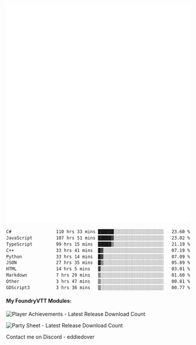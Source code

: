 
![](https://raw.githubusercontent.com/eddiedover/ghstats/master/generated/overview.svg)
![](https://raw.githubusercontent.com/eddiedover/ghstats/master/generated/languages.svg)

<!--START_SECTION:waka-->

```txt
C#                 110 hrs 33 mins ██████░░░░░░░░░░░░░░░░░░░   23.60 %
JavaScript         107 hrs 51 mins █████▓░░░░░░░░░░░░░░░░░░░   23.02 %
TypeScript         99 hrs 15 mins  █████▒░░░░░░░░░░░░░░░░░░░   21.19 %
C++                33 hrs 41 mins  █▓░░░░░░░░░░░░░░░░░░░░░░░   07.19 %
Python             33 hrs 14 mins  █▓░░░░░░░░░░░░░░░░░░░░░░░   07.09 %
JSON               27 hrs 35 mins  █▒░░░░░░░░░░░░░░░░░░░░░░░   05.89 %
HTML               14 hrs 5 mins   ▓░░░░░░░░░░░░░░░░░░░░░░░░   03.01 %
Markdown           7 hrs 29 mins   ▒░░░░░░░░░░░░░░░░░░░░░░░░   01.60 %
Other              3 hrs 47 mins   ▒░░░░░░░░░░░░░░░░░░░░░░░░   00.81 %
GDScript3          3 hrs 36 mins   ▒░░░░░░░░░░░░░░░░░░░░░░░░   00.77 %
```

<!--END_SECTION:waka-->

#### My FoundryVTT Modules:

  ![Player Achievements - Latest Release Download Count](https://img.shields.io/badge/dynamic/json?label=Player%20Achievements%20-%20Downloads@latest&query=assets%5B1%5D.download_count&url=https%3A%2F%2Fapi.github.com%2Frepos%2FEddieDover%2Ffvtt-player-achievements%2Freleases%2Flatest)

  ![Party Sheet - Latest Release Download Count](https://img.shields.io/badge/dynamic/json?label=Party%20Sheet%20-%20Downloads@latest&query=assets%5B1%5D.download_count&url=https%3A%2F%2Fapi.github.com%2Frepos%2FEddieDover%2Ffvtt-party-sheet%2Freleases%2Flatest)

<a rel="me" href="https://techhub.social/@EddieDover"></a>

Contact me on Discord - eddiedover
